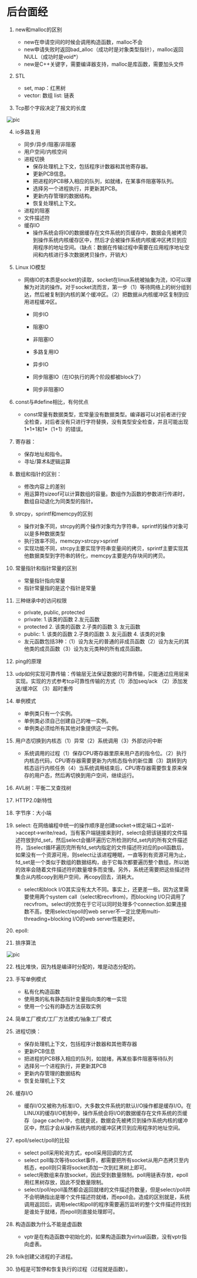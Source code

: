 # 后台面经

1. new和malloc的区别
   * new在申请空间的时候会调用构造函数，malloc不会
   * new申请失败时返回bad_alloc（成功时是对象类型指针），malloc返回NULL（成功时是void*）
   * new是C++关键字，需要编译器支持，malloc是库函数，需要加头文件
2. STL
   * set, map：红黑树
   * vector: 数组 list: 链表

3.   Tcp那个字段决定了报文的长度 

   ![pic](C:\Users\bravolu\Desktop\bravolu\tcp.jpg)

4. io多路复用 
   * 同步/异步/阻塞/非阻塞
   * 用户空间/内核空间
   * 进程切换
     * 保存处理机上下文，包括程序计数器和其他寄存器。
     * 更新PCB信息。
     * 把进程的PCB移入相应的队列，如就绪，在某事件阻塞等队列。
     * 选择另一个进程执行，并更新其PCB。
     * 更新内存管理的数据结构。
     * 恢复处理机上下文。
   * 进程的阻塞
   * 文件描述符
   * 缓存IO
     * 操作系统会将IO的数据缓存在文件系统的页缓存中，数据会先被拷贝到操作系统内核缓存区中，然后才会被操作系统内核缓冲区拷贝到应用程序的地址空间。（缺点：数据在传输过程中需要在应用程序地址空间和内核进行多次数据拷贝操作，开销大）

5. Linux IO模型

   * 网络IO的本质是socket的读取，socket在linux系统被抽象为流，IO可以理解为对流的操作。对于socket流而言，第一步（1）等待网络上的树分组到达，然后被复制到内核的某个缓冲区。（2）把数据从内核缓冲区复制到应用进程缓冲区。

     * 同步IO
     * 阻塞IO
     * 非阻塞IO
     * 多路复用IO
     * 异步IO

     * 同步阻塞IO（在IO执行的两个阶段都被block了）
     * 同步非阻塞IO

6. const与#define相比，有何优点
   * const常量有数据类型，宏常量没有数据类型。编译器可以对前者进行安全检查，对后者没有只进行字符替换，没有类型安全检查，并且可能出现1\*1+1和1\*（1+1）的错误。
7. 寄存器：
   * 保存地址和指令。
   * 寻址/算术&逻辑运算
8. 数组和指针的区别：
   * 修改内容上的差别
   * 用运算符sizeof可以计算数组的容量。数组作为函数的参数进行传递时，数组自动退化为同类型的指针。

9. strcpy，sprintf和memcpy的区别
   * 操作对象不同，strcpy的两个操作对象均为字符串，sprintf的操作对象可以是多种数据类型
   * 执行效率不同，memcpy>strcpy>sprintf
   * 实现功能不同，strcpy主要实现字符串变量间的拷贝，sprintf主要实现其他数据类型到字符串的转化，memcpy主要是内存块间的拷贝。
10. 常量指针和指针常量的区别
    * 常量指针指向常量
    * 指针常量指的是这个指针是常量
11. 三种继承中的访问权限
    * private, public, protected 
    * private: 1.该类的函数 2.友元函数 
    * protected 2. 该类的函数 2.子类的函数 3. 友元函数 
    * public: 1. 该类的函数 2.子类的函数 3. 友元函数 4. 该类的对象
    * 友元函数包括3种：（1）设为友元的普通的非成员函数（2）设为友元的其他类的成员函数（3）设为友元类种的所有成员函数。
12. ping的原理

13. udp如何实现可靠传输：传输层无法保证数据的可靠传输，只能通过应用层来实现。实现的方式参考tcp可靠性传输的方式（1）添加seq/ack （2）添加发送/缓冲区 （3）超时重传

14. 单例模式
    * 单例类只有一个实例。
    * 单例类必须自己创建自己的唯一实例。
    * 单例类必须给所有其他对象提供这一实例。

15. 用户态切换到内核态（1）异常（2）系统调用（3）外部访问中断
    * 系统调用的过程（1）保存CPU寄存器里原来用户态的指令位。（2）执行内核态代码，CPU寄存器需要更新为内核态指令的新位置（3）跳转到内核态运行内核任务（4）当系统调用结束后，CPU寄存器需要恢复原来保存的用户态，然后再切换到用户空间，继续运行。
16. AVL树：平衡二叉查找树
17. HTTP2.0新特性
18. 字节序：大小端
19. select: 在网络编程中统一的操作顺序是创建socket->绑定端口->监听->accept->write/read，当有客户端链接来到时，select会把该链接的文件描述符放到fd_set，然后select会循环遍历它所检测的fd_set内的所有文件描述符，当select循环遍历完所有fd_set内指定的文件描述符对应的poll函数后，如果没有一个资源可用，则select让该进程睡眠，一直等到有资源可用为止，fd_set是一个类似于数组的数据结构，由于它每次都要遍历整个数组，所以她的效率会随着文件描述符的数量增多而变慢。另外，系统还需要把这些描述符集合从内核copy到用户空间，再copy回去，消耗大。
    * select和block I/O其实没有太大不同。事实上，还更差一些。因为这里需要使用两个system call（select和recvfrom)，而blocking I/O只调用了recvfrom。select的优势在于它可以同时处理多个connection.如果连接数不高，使用select/epoll的web server不一定比使用multi-threading+blocking I/O的web server性能更好。
20. epoll: 
21. 排序算法

![pic](C:\Users\bravolu\Desktop\bravolu\sort.jpg)

22. 栈比堆快，因为栈是编译时分配的，堆是动态分配的。
23. 手写单例模式
    * 私有化构造函数
    * 使用类的私有静态指针变量指向类的唯一实现
    * 使用一个公有的静态方法获取实例
24. 简单工厂模式/工厂方法模式/抽象工厂模式

25. 进程切换：
    * 保存处理机上下文，包括程序计数器和其他寄存器
    * 更新PCB信息
    * 把进程的PCB移入相应的队列，如就绪，再某些事件阻塞等待队列
    * 选择另一个进程执行，并更新其PCB
    * 更新内存管理的数据结构
    * 恢复处理机上下文
26. 缓存I/O
    * 缓存I/O又被称为标准I/O，大多数文件系统的默认I/O操作都是缓存I/O。在LINUX的缓存I/O机制中，操作系统会将I/O的数据缓存在文件系统的页缓存（page cache)中，也就是说，数据会先被拷贝到操作系统内核的缓冲区中，然后才会从操作系统内核的缓冲区拷贝到应用程序的地址空间。

27. epoll/select/poll的比较
    * select poll采用轮询方式，epoll采用回调的方式
    * select poll每次等待socket事件，都需要把所有socket从用户态拷贝至内核态，epoll则只需将socket添加一次到红黑树上即可。
    * select用数组来存放socket，因此受到数量限制。poll用链表存放，epoll用红黑树存放，因此不受数量限制。
    * select/poll/epoll虽然都会返回就绪的文件描述符数量，但是select/poll并不会明确指出是哪个文件描述符就绪，而epoll会。造成的区别就是，系统调用返回后，调用select和poll的程序需要遍历监听的整个文件描述符找到是谁处于就绪，而epoll则直接处理即可。
28. 构造函数为什么不能是虚函数
    * vptr是在构造函数中初始化的，如果构造函数为virtual函数，没有vptr指向虚表。
29. folk创建父进程的子进程。
30. 协程是可暂停和恢复执行的过程（过程就是函数）。